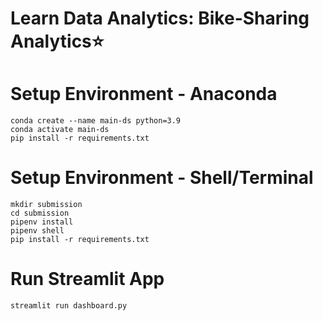 # Learn Data Analytics: Bike-Sharing Analytics⭐

# Setup Environment - Anaconda
```
conda create --name main-ds python=3.9
conda activate main-ds
pip install -r requirements.txt
```
# Setup Environment - Shell/Terminal
  ```
  mkdir submission
  cd submission
  pipenv install
  pipenv shell
  pip install -r requirements.txt
  ```
# Run Streamlit App
  ```
  streamlit run dashboard.py
  ```

